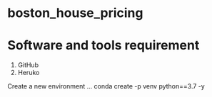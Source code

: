 # boston_house_pricing
# Software and tools requirement
1. GitHub
2. Heruko

Create a new environment
...
conda create -p venv python==3.7 -y
